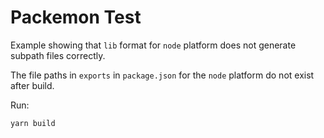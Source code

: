 # Packemon Test

Example showing that `lib` format for `node` platform does not generate subpath files correctly.

The file paths in `exports` in `package.json` for the `node` platform do not exist after build.

Run:
```shell
yarn build
```
